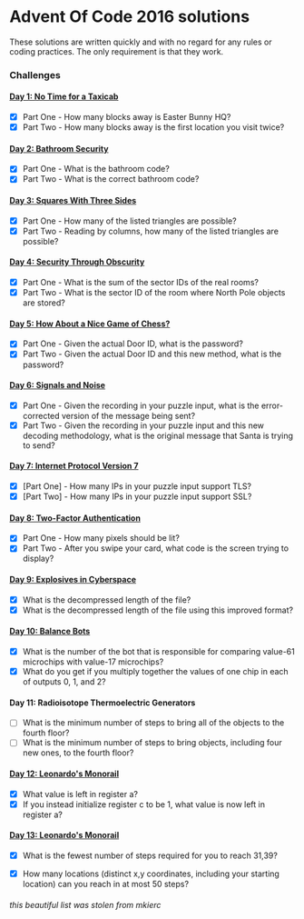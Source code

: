 # Advent Of Code 2016 solutions
These solutions are written quickly and with no regard for any rules or coding practices.
The only requirement is that they work.

### Challenges
#### [Day 1: No Time for a Taxicab](src/day1.py)
- [x] Part One - How many blocks away is Easter Bunny HQ?
- [x] Part Two - How many blocks away is the first location you visit twice?

#### [Day 2: Bathroom Security](src/day2.py)
- [x] Part One - What is the bathroom code?
- [x] Part Two - What is the correct bathroom code?

#### [Day 3: Squares With Three Sides](src/day3.py)
- [x] Part One - How many of the listed triangles are possible?
- [x] Part Two - Reading by columns, how many of the listed triangles are possible?

#### [Day 4: Security Through Obscurity](src/day4.py)
- [x] Part One - What is the sum of the sector IDs of the real rooms?
- [x] Part Two - What is the sector ID of the room where North Pole objects are stored?

#### [Day 5: How About a Nice Game of Chess?](src/day5.py)
- [x] Part One - Given the actual Door ID, what is the password?
- [x] Part Two - Given the actual Door ID and this new method, what is the password?

#### [Day 6: Signals and Noise](src/day6.py)
- [x] Part One - Given the recording in your puzzle input, what is the error-corrected version of the message being sent?
- [x] Part Two - Given the recording in your puzzle input and this new decoding methodology, what is the original message that Santa is trying to send?

#### [Day 7: Internet Protocol Version 7](src/day7.py)
- [x] [Part One] - How many IPs in your puzzle input support TLS?
- [x] [Part Two] - How many IPs in your puzzle input support SSL?

#### [Day 8: Two-Factor Authentication](src/day8.py)
- [x] Part One - How many pixels should be lit?
- [x] Part Two - After you swipe your card, what code is the screen trying to display?

#### [Day 9: Explosives in Cyberspace](src/day9.py)
- [x] What is the decompressed length of the file?
- [x] What is the decompressed length of the file using this improved format?

#### [Day 10: Balance Bots](src/day10.py)
- [x] What is the number of the bot that is responsible for comparing value-61 microchips with value-17 microchips?
- [x] What do you get if you multiply together the values of one chip in each of outputs 0, 1, and 2?

#### Day 11: Radioisotope Thermoelectric Generators
- [ ] What is the minimum number of steps to bring all of the objects to the fourth floor?
- [ ] What is the minimum number of steps to bring objects, including four new ones, to the fourth floor?

#### [Day 12: Leonardo's Monorail](src/day12.py)
- [x] What value is left in register a?
- [x] If you instead initialize register c to be 1, what value is now left in register a?

#### [Day 13: Leonardo's Monorail](src/day12.py)
- [x] What is the fewest number of steps required for you to reach 31,39?
- [x] How many locations (distinct x,y coordinates, including your starting location) can you reach in at most 50 steps?


<h6>this beautiful list was stolen from mkierc</h6>

